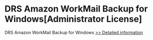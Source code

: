 # DRS Amazon WorkMail Backup for Windows[Administrator License]
DRS Amazon WorkMail Backup for Windows
[>> Detailed information](https://secure.shareit.com/shareit/product.html?productid=301004432&affiliateid=200057808)